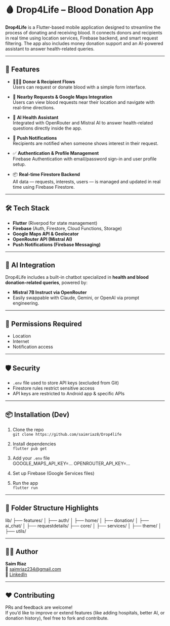 # 🩸 Drop4Life – Blood Donation App

**Drop4Life** is a Flutter-based mobile application designed to streamline the process of donating and receiving blood. It connects donors and recipients in real time using location services, Firebase backend, and smart request filtering. The app also includes money donation support and an AI-powered assistant to answer health-related queries.

---

## 🚀 Features

- 🧑‍🤝‍🧑 **Donor & Recipient Flows**  
  Users can request or donate blood with a simple form interface.

- 📍 **Nearby Requests & Google Maps Integration**  
  Users can view blood requests near their location and navigate with real-time directions.

- 💬 **AI Health Assistant**  
  Integrated with OpenRouter and Mistral AI to answer health-related questions directly inside the app.

- 🔔 **Push Notifications**  
  Recipients are notified when someone shows interest in their request.

- ✅ **Authentication & Profile Management**  
  Firebase Authentication with email/password sign-in and user profile setup.

- 📦 **Real-time Firestore Backend**  
  All data — requests, interests, users — is managed and updated in real time using Firebase Firestore.

---

## 🛠 Tech Stack

- **Flutter** (Riverpod for state management)
- **Firebase** (Auth, Firestore, Cloud Functions, Storage)
- **Google Maps API & Geolocator**
- **OpenRouter API (Mistral AI)**
- **Push Notifications (Firebase Messaging)**

---

## 🧠 AI Integration

Drop4Life includes a built-in chatbot specialized in **health and blood donation-related queries**, powered by:

- **Mistral 7B Instruct via OpenRouter**
- Easily swappable with Claude, Gemini, or OpenAI via prompt engineering.

---

## 🔐 Permissions Required

- Location
- Internet
- Notification access

---

## 🛡 Security

- `.env` file used to store API keys (excluded from Git)
- Firestore rules restrict sensitive access
- API keys are restricted to Android app & specific APIs

---

## 📦 Installation (Dev)

1. Clone the repo  
   `git clone https://github.com/saimriaz8/Drop4life`

2. Install dependencies  
   `flutter pub get`

3. Add your `.env` file  
   GOOGLE_MAPS_API_KEY=...
   OPENROUTER_API_KEY=...


4. Set up Firebase (Google Services files)

5. Run the app  
   `flutter run`

---

## 📌 Folder Structure Highlights

   lib/
   ├── features/
   │ ├── auth/
   │ ├── home/
   │ ├── donation/
   │ ├── ai_chat/
   │ ├── requestdetails/
   ├── core/
   │ ├── services/
   │ ├── theme/
   │ ├── utils/
   
---

## 🙋‍♂️ Author

**Saim Riaz**  
📧 saimriaz234@gmail.com  
🔗 [LinkedIn](https://www.linkedin.com/in/saimriazz/)  

---

## ❤️ Contributing

PRs and feedback are welcome!  
If you’d like to improve or extend features (like adding hospitals, better AI, or donation history), feel free to fork and contribute.

